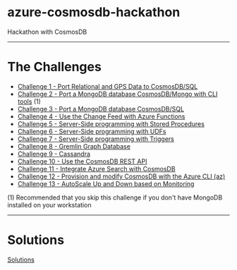 # azure-cosmosdb-hackathon

Hackathon with CosmosDB

---

# The Challenges

- [Challenge 1 - Port Relational and GPS Data to CosmosDB/SQL](c01_relational_gps_sql.md)
- [Challenge 2 - Port a MongoDB database CosmosDB/Mongo with CLI tools](c02_mongo_to_cosmosdb_mongo.md) (1)
- [Challenge 3 - Port a MongoDB database CosmosDB/SQL](c03_mongo_to_cosmosdb_sql.md)
- [Challenge 4 - Use the Change Feed with Azure Functions](c04_change_feed_functions.md)
- [Challenge 5 - Server-Side programming with Stored Procedures](c05_server_side_stored_procs.md)
- [Challenge 6 - Server-Side programming with UDFs](c06_server_side_udfs.md)
- [Challenge 7 - Server-Side programming with Triggers](c07_server_side_triggers.md)
- [Challenge 8 - Gremlin Graph Database](c08_gremlin.md)
- [Challenge 9 - Cassandra](c09_cassandra.md)
- [Challenge 10 - Use the CosmosDB REST API](c10_rest.md)
- [Challenge 11 - Integrate Azure Search with CosmosDB](c11_azure_search.md)
- [Challenge 12 - Provision and modify CosmosDB with the Azure CLI (az)](c12_az_cli.md)
- [Challenge 13 - AutoScale Up and Down based on Monitoring](c13_autoscaling.md)

(1) Recommended that you skip this challenge if you don't have MongoDB installed on your workstation

---

# Solutions

[Solutions](../solutions/solutions.md)
